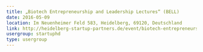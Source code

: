 ```yaml
---
title: „Biotech Entrepreneurship and Leadership Lectures“ (BELL)
date: 2016-05-09
location: Im Neuenheimer Feld 583, Heidelberg, 69120, Deutschland
link: http://heidelberg-startup-partners.de/event/biotech-entrepreneurship-and-leadership-lectures-bell-2/
usergroup: startuphd
type: usergroup
---
```

